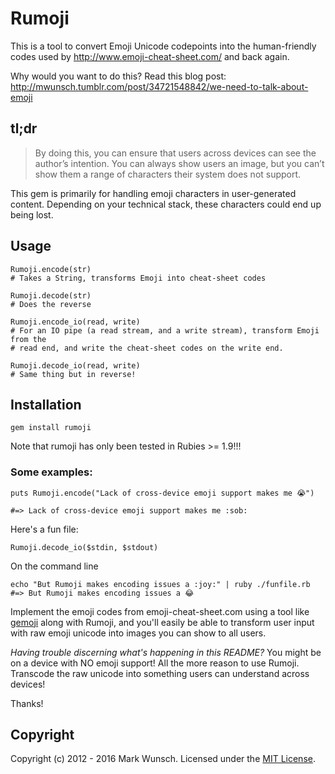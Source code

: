 # Rumoji

This is a tool to convert Emoji Unicode codepoints into the human-friendly codes used by http://www.emoji-cheat-sheet.com/ and back again.

Why would you want to do this? Read this blog post: http://mwunsch.tumblr.com/post/34721548842/we-need-to-talk-about-emoji

## tl;dr

>By doing this, you can ensure that users across devices can see the
>author’s intention. You can always show users an image, but you can’t
>show them a range of characters their system does not support.

This gem is primarily for handling emoji characters in user-generated
content. Depending on your technical stack, these characters could end
up being lost.

## Usage

    Rumoji.encode(str)
    # Takes a String, transforms Emoji into cheat-sheet codes

    Rumoji.decode(str)
    # Does the reverse

    Rumoji.encode_io(read, write)
    # For an IO pipe (a read stream, and a write stream), transform Emoji from the
    # read end, and write the cheat-sheet codes on the write end.

    Rumoji.decode_io(read, write)
    # Same thing but in reverse!

## Installation

    gem install rumoji

Note that rumoji has only been tested in Rubies >= 1.9!!!

### Some examples:

    puts Rumoji.encode("Lack of cross-device emoji support makes me 😭")

    #=> Lack of cross-device emoji support makes me :sob:

Here's a fun file:

    Rumoji.decode_io($stdin, $stdout)

On the command line

    echo "But Rumoji makes encoding issues a :joy:" | ruby ./funfile.rb
    #=> But Rumoji makes encoding issues a 😂

Implement the emoji codes from emoji-cheat-sheet.com using a tool like [gemoji](https://github.com/github/gemoji) along with Rumoji, and you'll easily be able to transform user input with raw emoji unicode into images you can show to all users.

_Having trouble discerning what's happening in this README?_ You might be on a device with NO emoji support! All the more reason to use Rumoji. Transcode the raw unicode into something users can understand across devices!

Thanks!

## Copyright
Copyright (c) 2012 - 2016 Mark Wunsch. Licensed under the [MIT License](http://opensource.org/licenses/mit-license.php).
